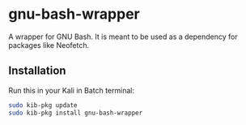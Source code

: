 # gnu-bash-wrapper

A wrapper for GNU Bash. It is meant to be used as a dependency for packages like Neofetch.

## Installation

Run this in your Kali in Batch terminal:

```bash
sudo kib-pkg update
sudo kib-pkg install gnu-bash-wrapper
```
